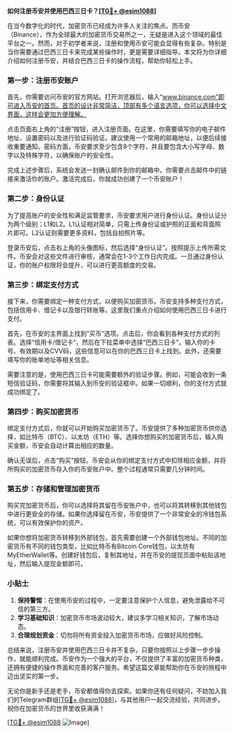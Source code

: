 **如何注册币安并使用巴西三日卡？[[TG💪+ @esim1088](https://t.me/s/esim1088)]**

在当今数字化的时代，加密货币已经成为许多人关注的焦点。而币安（Binance），作为全球最大的加密货币交易所之一，无疑是进入这个领域的最佳平台之一。然而，对于初学者来说，注册和使用币安可能会显得有些复杂。特别是当你需要通过巴西三日卡来完成某些操作时，更是需要详细指导。本文将为你详细介绍如何注册币安，并结合巴西三日卡的操作流程，帮助你轻松上手。

### 第一步：注册币安账户

首先，你需要访问币安的官方网站。打开浏览器后，输入“www.binance.com”即可进入币安的首页。首页的设计非常简洁，顶部有多个语言选项，你可以选择中文界面，这样会更加方便理解。

点击页面右上角的“注册”按钮，进入注册页面。在这里，你需要填写你的电子邮件地址、设置密码以及进行验证码验证。建议使用一个常用的邮箱地址，以便后续接收重要通知。密码方面，币安要求至少包含8个字符，并且要包含大小写字母、数字以及特殊字符，以确保账户的安全性。

完成上述步骤后，系统会发送一封确认邮件到你的邮箱中。你需要点击邮件中的链接来激活你的账户。激活完成后，你就成功创建了一个币安账户！

### 第二步：身份认证

为了提高账户的安全性和满足监管要求，币安要求用户进行身份认证。身份认证分为两个级别：L1和L2。L1认证相对简单，只需上传身份证或护照的正面和背面照片即可。L2认证则需要更多资料，包括自拍照片等。

登录币安后，点击右上角的头像图标，然后选择“身份认证”。按照提示上传所需文件。币安会对这些文件进行审核，通常会在1-3个工作日内完成。一旦通过身份认证，你的账户权限将会提升，可以进行更高额度的交易。

### 第三步：绑定支付方式

接下来，你需要绑定一种支付方式，以便购买加密货币。币安支持多种支付方式，包括信用卡、借记卡以及银行转账等。这里我们重点介绍如何使用巴西三日卡进行支付。

首先，在币安的主界面上找到“买币”选项。点击后，你会看到各种支付方式的列表。选择“信用卡/借记卡”，然后在下拉菜单中选择“巴西三日卡”。输入你的卡号、有效期以及CVV码，这些信息可以在你的巴西三日卡上找到。此外，还需要填写你的账单地址等相关信息。

需要注意的是，使用巴西三日卡可能需要额外的验证步骤。例如，可能会收到一条短信验证码，你需要将其输入到币安的验证框中。如果一切顺利，你的支付方式就成功绑定了。

### 第四步：购买加密货币

绑定支付方式后，你就可以开始购买加密货币了。币安提供了多种加密货币供你选择，如比特币（BTC）、以太坊（ETH）等。选择你想购买的加密货币后，输入购买金额，币安会自动计算出相应的数量。

确认无误后，点击“购买”按钮。币安会从你的绑定支付方式中扣除相应金额，并将所购买的加密货币存入你的币安账户中。整个过程通常只需要几分钟时间。

### 第五步：存储和管理加密货币

购买完加密货币后，你可以选择将其留在币安账户中，也可以将其转移到其他钱包中进行更安全的存储。如果你选择留在币安，币安提供了一个非常安全的冷钱包系统，可以有效保护你的资产。

如果你想将加密货币转移到外部钱包，首先需要创建一个外部钱包地址。不同的加密货币有不同的钱包类型，比如比特币有Bitcoin Core钱包，以太坊有MyEtherWallet等。创建好钱包后，复制其地址，并在币安的提现页面中粘贴该地址，然后输入提现金额即可。

### 小贴士

1. **保持警惕**：在使用币安的过程中，一定要注意保护个人信息，避免泄露给不可信的第三方。
2. **学习基础知识**：加密货币市场波动较大，建议多学习相关知识，了解市场动态。
3. **合理规划资金**：切勿将所有资金投入加密货币市场，应做好风险控制。

总结来说，注册币安并使用巴西三日卡并不复杂，只要你按照以上步骤一步步操作，就能顺利完成。币安作为一个强大的平台，不仅提供了丰富的加密货币种类，还拥有便捷的操作界面和完善的客户服务。希望这篇文章能帮助你在币安的旅程中迈出坚实的第一步。

无论你是新手还是老手，币安都值得你去探索。如果你还有任何疑问，不妨加入我们的Telegram群组[[TG💪+ @esim1088](https://t.me/s/esim1088)]，与其他用户一起交流经验，共同进步。祝你在加密货币的世界里收获满满！

[[TG💪+ @esim1088](https://t.me/s/esim1088) ![Image](https://i.postimg.cc/4NQfJmqS/Snipaste-2025-05-13-00-14-12.png)]